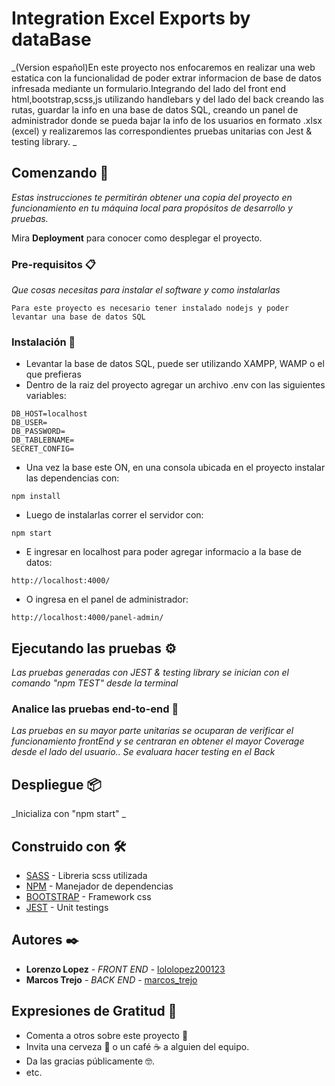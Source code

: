 # Integration Excel Exports by dataBase

_(Version español)En este proyecto nos enfocaremos en realizar una web estatica con la funcionalidad de poder extrar informacion de base de datos infresada mediante un formulario.Integrando del lado del front end html,bootstrap,scss,js utilizando handlebars y del lado del back creando las rutas, guardar la info en una base de datos SQL, creando un panel de administrador donde se pueda bajar la info de los usuarios en formato .xlsx (excel) y realizaremos las correspondientes pruebas unitarias con Jest & testing library.  _

## Comenzando 🚀

_Estas instrucciones te permitirán obtener una copia del proyecto en funcionamiento en tu máquina local para propósitos de desarrollo y pruebas._

Mira **Deployment** para conocer como desplegar el proyecto.


### Pre-requisitos 📋

_Que cosas necesitas para instalar el software y como instalarlas_

```
Para este proyecto es necesario tener instalado nodejs y poder levantar una base de datos SQL
```

### Instalación 🔧

- Levantar la base de datos SQL, puede ser utilizando XAMPP, WAMP o el que prefieras
- Dentro de la raiz del proyecto agregar un archivo .env con las siguientes variables:

```
DB_HOST=localhost
DB_USER=
DB_PASSWORD=
DB_TABLEBNAME=
SECRET_CONFIG=
```
- Una vez la base este ON, en una consola ubicada en el proyecto instalar las dependencias con:
```
npm install
```
- Luego de instalarlas correr el servidor con:
```
npm start
```
- E ingresar en localhost para poder agregar informacio a la base de datos:
```
http://localhost:4000/
```
- O ingresa en el panel de administrador: 
```
http://localhost:4000/panel-admin/
```



## Ejecutando las pruebas ⚙️

_Las pruebas generadas con JEST & testing library se inician con el comando "npm TEST" desde la terminal_

### Analice las pruebas end-to-end 🔩

_Las pruebas en su mayor parte unitarias se ocuparan de verificar el funcionamiento frontEnd y se centraran en obtener el mayor Coverage desde el lado del usuario.. Se evaluara hacer testing en el Back_


## Despliegue 📦

_Inicializa con "npm start" _

## Construido con 🛠️

* [SASS](https://sass-lang.com/) - Libreria scss utilizada
* [NPM](https://www.npmjs.com/) - Manejador de dependencias
* [BOOTSTRAP](https://getbootstrap.com/docs/4.1/getting-started/introduction/) - Framework css
* [JEST]() - Unit testings


## Autores ✒️


* **Lorenzo Lopez** - *FRONT END* - [lololopez200123](https://github.com/lololopez200123)
* **Marcos Trejo** - *BACK END* - [marcos_trejo](https://github.com/marcostrejo2644)


## Expresiones de Gratitud 🎁

* Comenta a otros sobre este proyecto 📢
* Invita una cerveza 🍺 o un café ☕ a alguien del equipo. 
* Da las gracias públicamente 🤓.
* etc.
